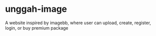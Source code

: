 # unggah-image
A website inspired by imagebb, where user can upload, create,  register, login, or buy premium package
